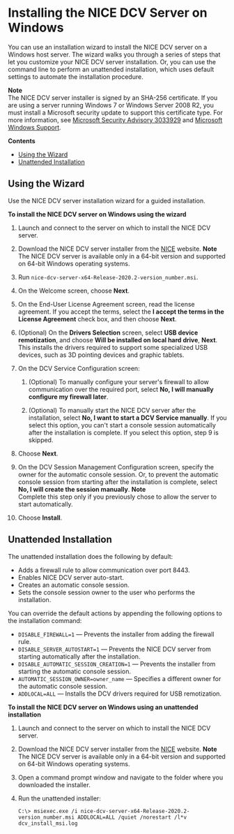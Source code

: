 # Installing the NICE DCV Server on Windows<a name="setting-up-installing-wininstall"></a>

You can use an installation wizard to install the NICE DCV server on a Windows host server\. The wizard walks you through a series of steps that let you customize your NICE DCV server installation\. Or, you can use the command line to perform an unattended installation, which uses default settings to automate the installation procedure\.

**Note**  
The NICE DCV server installer is signed by an SHA\-256 certificate\. If you are using a server running Windows 7 or Windows Server 2008 R2, you must install a Microsoft security update to support this certificate type\. For more information, see [Microsoft Security Advisory 3033929](https://docs.microsoft.com/en-us/security-updates/SecurityAdvisories/2015/3033929) and [Microsoft Windows Support](https://support.microsoft.com/en-us/help/2921916/the-untrusted-publisher-dialog-box-appears-when-you-install-a-driver-i)\.

**Contents**
+ [Using the Wizard](#setting-up-installing-windows-wizard)
+ [Unattended Installation](#setting-up-installing-windows-unattended)

## Using the Wizard<a name="setting-up-installing-windows-wizard"></a>

Use the NICE DCV server installation wizard for a guided installation\.

**To install the NICE DCV server on Windows using the wizard**

1. Launch and connect to the server on which to install the NICE DCV server\.

1. Download the NICE DCV server installer from the [NICE](http://download.nice-dcv.com) website\.
**Note**  
The NICE DCV server is available only in a 64\-bit version and supported on 64\-bit Windows operating systems\.

1. Run `nice-dcv-server-x64-Release-2020.2-version_number.msi`\. 

1. On the Welcome screen, choose **Next**\.

1. On the End\-User License Agreement screen, read the license agreement\. If you accept the terms, select the **I accept the terms in the License Agreement** check box, and then choose **Next**\.

1. \(Optional\) On the **Drivers Selection** screen, select **USB device remotization**, and choose **Will be installed on local hard drive**, **Next**\. This installs the drivers required to support some specialized USB devices, such as 3D pointing devices and graphic tablets\.

1. On the DCV Service Configuration screen:

   1. \(Optional\) To manually configure your server's firewall to allow communication over the required port, select **No, I will manually configure my firewall later**\.

   1. \(Optional\) To manually start the NICE DCV server after the installation, select **No, I want to start a DCV Service manually**\. If you select this option, you can't start a console session automatically after the installation is complete\. If you select this option, step 9 is skipped\.

1. Choose **Next**\.

1. On the DCV Session Management Configuration screen, specify the owner for the automatic console session\. Or, to prevent the automatic console session from starting after the installation is complete, select **No, I will create the session manually**\.
**Note**  
Complete this step only if you previously chose to allow the server to start automatically\.

1. Choose **Install**\.

## Unattended Installation<a name="setting-up-installing-windows-unattended"></a>

The unattended installation does the following by default:
+ Adds a firewall rule to allow communication over port 8443\.
+ Enables NICE DCV server auto\-start\.
+ Creates an automatic console session\.
+ Sets the console session owner to the user who performs the installation\.

You can override the default actions by appending the following options to the installation command:
+ `DISABLE_FIREWALL=1` — Prevents the installer from adding the firewall rule\.
+ `DISABLE_SERVER_AUTOSTART=1` — Prevents the NICE DCV server from starting automatically after the installation\.
+ `DISABLE_AUTOMATIC_SESSION_CREATION=1` — Prevents the installer from starting the automatic console session\.
+ `AUTOMATIC_SESSION_OWNER=owner_name` — Specifies a different owner for the automatic console session\.
+ `ADDLOCAL=ALL` — Installs the DCV drivers required for USB remotization\.

**To install the NICE DCV server on Windows using an unattended installation**

1. Launch and connect to the server on which to install the NICE DCV server\.

1. Download the NICE DCV server installer from the [NICE](http://download.nice-dcv.com) website\.
**Note**  
The NICE DCV server is available only in a 64\-bit version and supported on 64\-bit Windows operating systems\.

1. Open a command prompt window and navigate to the folder where you downloaded the installer\.

1. Run the unattended installer:

   ```
   C:\> msiexec.exe /i nice-dcv-server-x64-Release-2020.2-version_number.msi ADDLOCAL=ALL /quiet /norestart /l*v dcv_install_msi.log
   ```